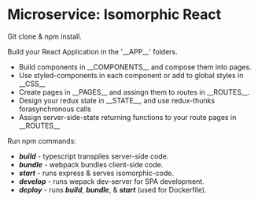 
# Microservice: Isomorphic React

Git clone & npm install.

Build your React Application in the '\_\_APP\_\_' folders.
- Build components in \_\_COMPONENTS\_\_ and compose them into pages.
- Use styled-components in each component or add to global styles in \_\_CSS\_\_
- Create pages in \_\_PAGES\_\_ and assingn them to routes in \_\_ROUTES\_\_.
- Design your redux state in \_\_STATE\_\_, and use redux-thunks forasynchronous calls
- Assign server-side-state returning functions to your route pages in \_\_ROUTES\_\_

Run npm commands:
- *__build__* - typescript transpiles server-side code.
- *__bundle__* - webpack bundles client-side code.
- *__start__* - runs express & serves isomorphic-code.
- *__develop__* - runs wepack dev-server for SPA development.
- *__deploy__* - runs *__build__*, *__bundle__*, & *__start__* (used for Dockerfile).
